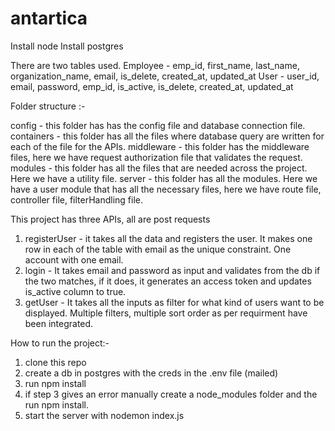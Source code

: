 # antartica

Install node
Install postgres

There are two tables used.
Employee - 	emp_id, first_name, last_name, organization_name, email, is_delete, created_at, updated_at
User - user_id, email, password, emp_id, is_active, is_delete, created_at, updated_at

Folder structure :-

config - this folder has has the config file and database connection file.
containers - this folder has all the files where database query are written for each of the file for the APIs.
middleware - this folder has the middleware files, here we have request authorization file that validates the request.
modules - this folder has all the files that are needed across the project. Here we have a utility file.
server - this folder has all the modules. Here we have a user module that has all the necessary files, here we have route file, controller file, filterHandling file.

This project has three APIs, all are post requests
1. registerUser - it takes all the data and registers the user. It makes one row in each of the table with email as the unique constraint. One account with one email.
2. login - It takes email and password as input and validates from the db if the two matches, if it does, it generates an access token and updates is_active column to true.
3. getUser - It takes all the inputs as filter for what kind of users want to be displayed. Multiple filters, multiple sort order as per requirment have been integrated.

How to run the project:-
1. clone this repo
2. create a db in postgres with the creds in the .env file (mailed)
3. run npm install
4. if step 3 gives an error manually create a node_modules folder and the run npm install.
5. start the server with nodemon index.js   
